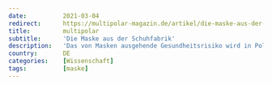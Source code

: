 ```yaml
---
date:          2021-03-04
redirect:      https://multipolar-magazin.de/artikel/die-maske-aus-der-schuhfabrik
title:         multipolar
subtitle:      'Die Maske aus der Schuhfabrik'
description:   'Das von Masken ausgehende Gesundheitsrisiko wird in Politik und Medien kaum thematisiert.'
country:       DE
categories:    [Wissenschaft]
tags:          [maske]
---
```

